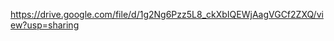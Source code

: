  <!--Video URL  -->
 https://drive.google.com/file/d/1g2Ng6Pzz5L8_ckXbIQEWjAagVGCf2ZXQ/view?usp=sharing